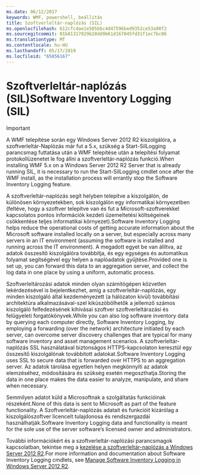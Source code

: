 ```yaml
---
ms.date: 06/12/2017
keywords: WMF, powershell, beállítás
title: Szoftverleltár-naplózás (SIL)
ms.openlocfilehash: b12cfc4ae1e505bbc4d47596bed9352ce53a98f2
ms.sourcegitcommit: 01b81317029b28dd9b61d167045fd31f1ec7bc06
ms.translationtype: MT
ms.contentlocale: hu-HU
ms.lasthandoff: 05/17/2019
ms.locfileid: "65856167"
---
```

# <a name="software-inventory-logging-sil"></a><span data-ttu-id="3f435-103">Szoftverleltár-naplózás (SIL)</span><span class="sxs-lookup"><span data-stu-id="3f435-103">Software Inventory Logging (SIL)</span></span>

> [!IMPORTANT]
> <span data-ttu-id="3f435-104">A WMF telepítése során egy Windows Server 2012 R2 kiszolgálóra, a szoftverleltár-Naplózás már fut a 5.x, szükség a Start-SilLogging parancsmag futtatása után a WMF telepítése után a telepítési folyamat protokollüzenetet le fog állni a szoftverleltár-naplózás funkció.</span><span class="sxs-lookup"><span data-stu-id="3f435-104">When installing WMF 5.x on a Windows Server 2012 R2 Server that is already running SIL, it is necessary to run the Start-SilLogging cmdlet once after the WMF install, as the installation process will errantly stop the Software Inventory Logging feature.</span></span>

<span data-ttu-id="3f435-105">A szoftverleltár-naplózás segít helyben telepítve a kiszolgálón, de különösen környezetekben, sok kiszolgálón egy informatikai környezetben (feltéve, hogy a szoftver telepítve van és fut a Microsoft-szoftverekkel kapcsolatos pontos információk kezdeti üzemeltetési költségeinek csökkentése teljes informatikai környezet).</span><span class="sxs-lookup"><span data-stu-id="3f435-105">Software Inventory Logging helps reduce the operational costs of getting accurate information about the Microsoft software installed locally on a server, but especially across many servers in an IT environment (assuming the software is installed and running across the IT environment).</span></span> <span data-ttu-id="3f435-106">A megadott egyet be van állítva, az adatok összesítő kiszolgálóra továbbítja, és egy egységes és automatikus folyamat segítségével egy helyen a naplóadatok gyűjtése.</span><span class="sxs-lookup"><span data-stu-id="3f435-106">Provided one is set up, you can forward this data to an aggregation server, and collect the log data in one place by using a uniform, automatic process.</span></span>

<span data-ttu-id="3f435-107">Szoftverleltározási adatok minden olyan számítógépen közvetlen lekérdezésével is bejelentkezhet, amíg a szoftverleltár-naplózás, egy minden kiszolgáló által kezdeményezett (a hálózaton kívül) továbbítási architektúra alkalmazásával-szel kiküszöbölhetők a jellemző számos kiszolgáló felfedezésének kihívásai szoftver szoftverleltárazási és felügyeleti forgatókönyvek.</span><span class="sxs-lookup"><span data-stu-id="3f435-107">While you can also log software inventory data by querying each computer directly, Software Inventory Logging, by employing a forwarding (over the network) architecture initiated by each server, can overcome server discovery challenges that are typical for many software inventory and asset management scenarios.</span></span> <span data-ttu-id="3f435-108">A szoftverleltár-naplózás SSL használatával biztonságos HTTPS-kapcsolaton keresztül egy összesítő kiszolgálónak továbbított adatokat.</span><span class="sxs-lookup"><span data-stu-id="3f435-108">Software Inventory Logging uses SSL to secure data that is forwarded over HTTPS to an aggregation server.</span></span> <span data-ttu-id="3f435-109">Az adatok tárolása egyetlen helyen megkönnyíti az adatok elemzéséhez, módosítására és szükség esetén megoszthatja.</span><span class="sxs-lookup"><span data-stu-id="3f435-109">Storing the data in one place makes the data easier to analyze, manipulate, and share when necessary.</span></span>

<span data-ttu-id="3f435-110">Semmilyen adatot küld a Microsoftnak a szolgáltatás funkcióinak részeként.</span><span class="sxs-lookup"><span data-stu-id="3f435-110">None of this data is sent to Microsoft as part of the feature functionality.</span></span> <span data-ttu-id="3f435-111">A Szoftverleltár-naplózás adatait és funkcióit kizárólag a kiszolgálószoftver licencelt tulajdonosa és rendszergazdái használhatják.</span><span class="sxs-lookup"><span data-stu-id="3f435-111">Software Inventory Logging data and functionality is meant for the sole use of the server software’s licensed owner and administrators.</span></span>

<span data-ttu-id="3f435-112">További információkért és a szoftverleltár-naplózási parancsmagok kapcsolatban, tekintse meg a [kezelése a szoftverleltár-naplózás a Windows Server 2012 R2](/previous-versions/windows/it-pro/windows-server-2012-R2-and-2012/dn383584(v=ws.11)).</span><span class="sxs-lookup"><span data-stu-id="3f435-112">For more information and documentation about Software Inventory Logging cmdlets, see [Manage Software Inventory Logging in Windows Server 2012 R2](/previous-versions/windows/it-pro/windows-server-2012-R2-and-2012/dn383584(v=ws.11)).</span></span>
